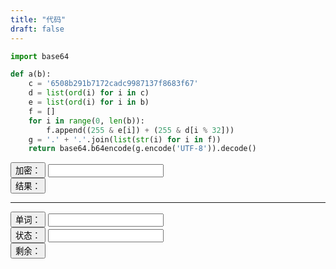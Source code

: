 ```yaml
---
title: "代码"
draft: false
---
```


```python
import base64

def a(b):
    c = '6508b291b7172cadc9987137f8683f67'
    d = list(ord(i) for i in c)
    e = list(ord(i) for i in b)
    f = []
    for i in range(0, len(b)):
        f.append((255 & e[i]) + (255 & d[i % 32]))
    g = '.' + '.'.join(list(str(i) for i in f))
    return base64.b64encode(g.encode('UTF-8')).decode()
```

<script src="https://cdn.jsdelivr.net/npm/js-base64@3.7.2/base64.min.js"></script>
<script type="module"src="https://cdn.jsdelivr.net/npm/url-js@2.0.0-u/dist/url.min.js">
    import URLJS from 'url-js';
</script>

<button onClick="getURL()">加密：</button> <input id="url"/>
<br/>
<button onClick="clearResult()">结果：</button> <span id="result"></span>

<hr/>
<button onClick="fetchIt()">单词：</button> <input id="word"/> <span id="tips"></span>
<br/>
<button onClick="">状态：</button> <input id="state"/>
<br/>
<button onClick="wordle()">剩余：</button> <span id="rest"></span>

<script>
  // 加密
  function ent(content) {
    md5 = "6508b291b7172cadc9987137f8683f67";
    R = [];
    for (i = 0; i < content.length; ++i) {
      C = content.charCodeAt(i);
      M = md5.charCodeAt(i % 32);
      R.push(C + M);
    }
    R = "." + R.join(".");
    return Base64.encode(R);
  }

  function getURL() {
    url = document.getElementById("url").value;

    switch (url) {
      case "bing":
        url = "https://www.bing.com";
        break;
      case "baidu":
        url = "https://www.baidu.com";
        break;
      case "cnki":
        url = "https://www.cnki.net";
    }

    protocol = URLJS.parseUrl(url, "protocol");
    protocol = protocol ? protocol.substring(0, protocol.length - 1) : "https";
    hostname = URLJS.parseUrl(url, "hostname");
    hostname = hostname ? hostname : "www.bing.com";
    pathname = URLJS.parseUrl(url, "pathname");
    pathname = pathname ? pathname : "/";
    search = URLJS.parseUrl(url, "search");
    search = search ? search : "";
    document.getElementById(
      "result"
    ).innerHTML = `<a href='https://vpn.zcst.edu.cn/webvpn/${ent(
      protocol
    )}/${ent(hostname)}${pathname}${search}'>${url ? url : "Search"}</a>`;
  }

  function clearResult() {
    document.getElementById("result").innerHTML = "";
  }
  
  // Wordle
  words = [];
  len = 0;
  fetchIt();

  async function fetchIt() {
    await fetch("/des.txt").then((r) =>
      r.text().then((t) => {
        words = t.split("\r\n");
      })
    );
    len = words[0].length;
    document.getElementById("tips").innerHTML = "Fetching words.";
    setTimeout('document.getElementById("tips").innerHTML = "Words fetched"', 1000)
  }

  function wordle() {
    word = document.getElementById("word").value;
    state = document.getElementById("state").value;
    YandG = [];

    for (i = 0; i < len; ++i) {
      switch (state[i]) {
        case "y":
          // 存在且不匹配
          words = words.filter(
            (w) => w[i] != word[i] && w.search(word[i]) != -1
          );
          YandG.push(word[i]);
          break;
        case "g":
          // 存在且匹配
          words = words.filter((w) => w[i] == word[i]);
          YandG.push(word[i]);
          break;
      }
    }

    for (i = 0; i < len; ++i) {
      if (state[i] == "w") {
        words = words.filter((w) => {
          j = 0;
          k = 0;
          wordArray = Array.from(w);
          wordArray.forEach((a) => (j += a == word[i] ? 1 : 0));
          YandG.forEach((a) => (k += a == word[i] ? 1 : 0));
          return w.search(word[i]) == -1 && j <= k;
        });
      }
    }
    if (words.length == 0)
      document.getElementById("rest").innerHTML = "There's nothing";
    else document.getElementById("rest").innerHTML = words;
  }
</script>
